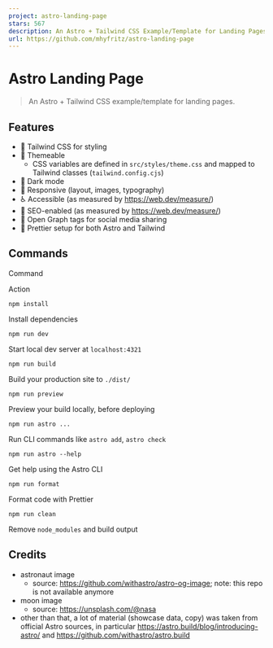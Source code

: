 ```yaml
---
project: astro-landing-page
stars: 567
description: An Astro + Tailwind CSS Example/Template for Landing Pages
url: https://github.com/mhyfritz/astro-landing-page
---
```


Astro Landing Page
==================

> An Astro + Tailwind CSS example/template for landing pages.

Features
--------

-   💨 Tailwind CSS for styling
-   🎨 Themeable
    -   CSS variables are defined in `src/styles/theme.css` and mapped to Tailwind classes (`tailwind.config.cjs`)
-   🌙 Dark mode
-   📱 Responsive (layout, images, typography)
-   ♿ Accessible (as measured by https://web.dev/measure/)
-   🔎 SEO-enabled (as measured by https://web.dev/measure/)
-   🔗 Open Graph tags for social media sharing
-   💅 Prettier setup for both Astro and Tailwind

Commands
--------

Command

Action

`npm install`

Install dependencies

`npm run dev`

Start local dev server at `localhost:4321`

`npm run build`

Build your production site to `./dist/`

`npm run preview`

Preview your build locally, before deploying

`npm run astro ...`

Run CLI commands like `astro add`, `astro check`

`npm run astro --help`

Get help using the Astro CLI

`npm run format`

Format code with Prettier

`npm run clean`

Remove `node_modules` and build output

Credits
-------

-   astronaut image
    -   source: https://github.com/withastro/astro-og-image; note: this repo is not available anymore
-   moon image
    -   source: https://unsplash.com/@nasa
-   other than that, a lot of material (showcase data, copy) was taken from official Astro sources, in particular https://astro.build/blog/introducing-astro/ and https://github.com/withastro/astro.build
